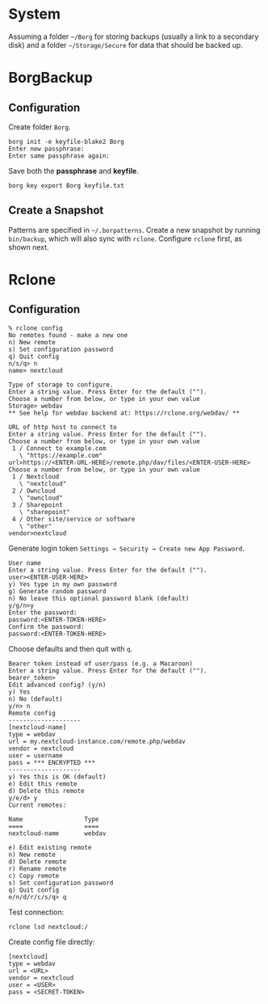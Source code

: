 # System

Assuming a folder `~/Borg` for storing backups (usually a link to a secondary disk) and a folder `~/Storage/Secure` for data that should be backed up.

# BorgBackup

## Configuration

Create folder `Borg`.

```
borg init -e keyfile-blake2 Borg
Enter new passphrase: 
Enter same passphrase again: 
```

Save both the **passphrase** and **keyfile**.

```
borg key export Borg keyfile.txt
```

## Create a Snapshot

Patterns are specified in `~/.borpatterns`.
Create a new snapshot by running `bin/backup`, which will also sync with `rclone`.
Configure `rclone` first, as shown next.

# Rclone

## Configuration

```
% rclone config
No remotes found - make a new one
n) New remote
s) Set configuration password
q) Quit config
n/s/q> n
name> nextcloud
```

```
Type of storage to configure.
Enter a string value. Press Enter for the default ("").
Choose a number from below, or type in your own value
Storage> webdav
** See help for webdav backend at: https://rclone.org/webdav/ **

URL of http host to connect to
Enter a string value. Press Enter for the default ("").
Choose a number from below, or type in your own value
 1 / Connect to example.com
   \ "https://example.com"
url>https://<ENTER-URL-HERE>/remote.php/dav/files/<ENTER-USER-HERE>
Choose a number from below, or type in your own value
 1 / Nextcloud
   \ "nextcloud"
 2 / Owncloud
   \ "owncloud"
 3 / Sharepoint
   \ "sharepoint"
 4 / Other site/service or software
   \ "other"
vendor>nextcloud
```

Generate login token `Settings → Security → Create new App Password`.

```
User name
Enter a string value. Press Enter for the default ("").
user><ENTER-USER-HERE>
y) Yes type in my own password
g) Generate random password
n) No leave this optional password blank (default)
y/g/n>y
Enter the password:
password:<ENTER-TOKEN-HERE>
Confirm the password:
password:<ENTER-TOKEN-HERE>
```

Choose defaults and then quit with `q`.

```
Bearer token instead of user/pass (e.g. a Macaroon)
Enter a string value. Press Enter for the default ("").
bearer_token>
Edit advanced config? (y/n)
y) Yes
n) No (default)
y/n> n
Remote config
--------------------
[nextcloud-name]
type = webdav
url = my.nextcloud-instance.com/remote.php/webdav
vendor = nextcloud
user = username
pass = *** ENCRYPTED ***
--------------------
y) Yes this is OK (default)
e) Edit this remote
d) Delete this remote
y/e/d> y
Current remotes:

Name                 Type
====                 ====
nextcloud-name       webdav

e) Edit existing remote
n) New remote
d) Delete remote
r) Rename remote
c) Copy remote
s) Set configuration password
q) Quit config
e/n/d/r/c/s/q> q
```

Test connection:

```
rclone lsd nextcloud:/
```

Create config file directly:

```
[nextcloud]
type = webdav
url = <URL>
vendor = nextcloud
user = <USER>
pass = <SECRET-TOKEN>
```

